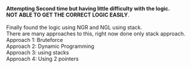 **Attempting Second time but having little difficulty with the logic.**
<br>
**NOT ABLE TO GET THE CORRECT LOGIC EASILY**.
<br>
<br>
Finally found the logic using NGR and NGL using stack.
<br>
There are many approaches to this, right now done only stack approach.
<br>
Approach 1: Bruteforce
<br>
Approach 2: Dynamic Programming
<br>
Approach 3: using stacks
<br>
Approach 4: Using 2 pointers